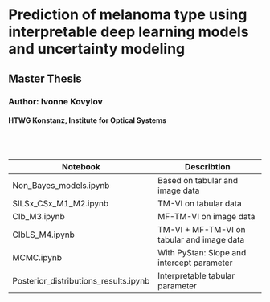# Prediction of melanoma type using interpretable deep learning models and uncertainty modeling
## Master Thesis 
###  Author: Ivonne Kovylov
#### HTWG Konstanz, Institute for Optical Systems 
<br>
<br>


| Notebook  | Describtion|
| ------------- | ------------- |
| Non_Bayes_models.ipynb  | Based on tabular and image data |
| SILSx_CSx_M1_M2.ipynb  | TM-VI on tabular data  |
| CIb_M3.ipynb  | MF-TM-VI on image data |
| CIbLS_M4.ipynb | TM-VI + MF-TM-VI on tabular and image data|
| MCMC.ipynb | With PyStan: Slope and intercept parameter|
| Posterior_distributions_results.ipynb | Interpretable tabular parameter|

